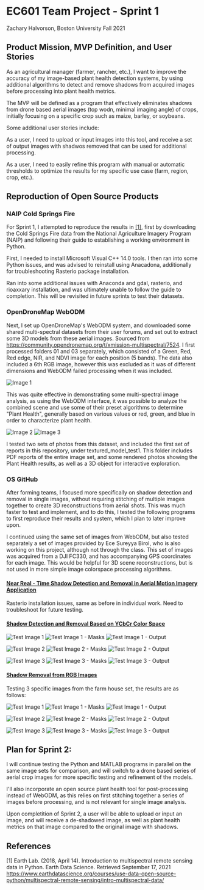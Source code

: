 # EC601 Team Project - Sprint 1
Zachary Halvorson, Boston University Fall 2021

## Product Mission, MVP Definition, and User Stories

As an agricultural manager (farmer, rancher, etc.), I want to improve the accuracy of my image-based plant health detection systems, by using additional algorithms to detect and remove shadows from acquired images before processing into plant health metrics.

The MVP will be defined as a program that effectively eliminates shadows from drone based aerial images (top wodn, minimal imaging angle) of crops, initially focusing on a specific crop such as maize, barley, or soybeans.

Some additional user stories include:

As a user, I need to upload or input images into this tool, and receive a set of output images with shadwos removed that can be used for additional processing.

As a user, I need to easily refine this program with manual or automatic thresholds to optimize the results for my specific use case (farm, region, crop, etc.).


## Reproduction of Open Source Products

### NAIP Cold Springs Fire

For Sprint 1, I attempted to reproduce the results in [[1]](#1), first by downloading the Cold Springs Fire data from the National Agriculture Imagery Program (NAIP) and following their guide to establishing a working environment in Python.

First, I needed to install Microsoft Visual C++ 14.0 tools. I then ran into some Python issues, and was advised to reinstall using Anacadona, additionally for troubleshooting Rasterio package installation.

Ran into some additional issues with Anaconda and gdal, rasterio, and rioaxxary installation, and was ultimately unable to follow the guide to completion. This will be revisited in future sprints to test their datasets.


### OpenDroneMap WebODM

Next, I set up OpenDroneMap's WebODM system, and downloaded some shared multi-spectral datasets from their user forums, and set out to extract some 3D models from these aerial images. Sourced from https://community.opendronemap.org/t/xmission-multispectral/7524. I first processed folders 01 and 03 separately, which consisted of a Green, Red, Red edge, NIR, and NDVI image for each position (5 bands). The data also included a 6th RGB image, however this was excluded as it was of different dimensions and WebODM failed processing when it was included.

![Image 1](https://github.com/halveez/ec601_a1_proj12/blob/main/Sprint1/textured_model_test1/original/XAG001_0037.JPG)

This was quite effective in demonstrating some multi-spectral image analysis, as using the WebODM interface, it was possible to analyze the combined scene and use some of their preset algorithms to determine "Plant Health", generally based on various values or red, green, and blue in order to characterize plant health.

![Image 2](https://github.com/halveez/ec601_a1_proj12/blob/main/Sprint1/textured_model_test1/capture1.PNG)
![Image 3](https://github.com/halveez/ec601_a1_proj12/blob/main/Sprint1/textured_model_test1/capture2.PNG)

I tested two sets of photos from this dataset, and included the first set of reports in this repository, under textured_model_test1. This folder includes PDF reports of the entire image set, and some rendered photos showing the Plant Health results, as well as a 3D object for interactive exploration.

### OS GitHub 

After forming teams, I focused more specifically on shadow detection and removal in single images, without requiring stitching of multiple images together to create 3D reconstructions from aerial shots. This was much faster to test and implement, and to do this, I tested the following programs to first reproduce their results and system, which I plan to later improve upon.

I continued using the same set of images from WebODM, but also tested separately a set of images provided by Ece Sureyya Birol, who is also working on this project, although not through the class. This set of images was acquired from a DJI FC330, and has accompanying GPS coordinates for each image. This would be helpful for 3D scene reconstructions, but is not used in more simple image colorspace processing algorithms.


#### [Near Real - Time Shadow Detection and Removal in Aerial Motion Imagery Application](https://github.com/ThomasWangWeiHong/Shadow-Detection-Algorithm-for-Aerial-and-Satellite-Images)


Rasterio installation issues, same as before in individual work. Need to troubleshoot for future testing.

#### [Shadow Detection and Removal Based on YCbCr Color Space](https://github.com/mykhailo-mostipan/shadow-removal)


![Test Image 1](https://github.com/halveez/ec601_a1_proj12/blob/main/Sprint1/program2/test1.JPG)
![Test Image 1 - Masks](https://github.com/halveez/ec601_a1_proj12/blob/main/Sprint1/program2/test1_mask.jpg)
![Test Image 1 - Output](https://github.com/halveez/ec601_a1_proj12/blob/main/Sprint1/program2/test1_output.jpg)


![Test Image 2](https://github.com/halveez/ec601_a1_proj12/blob/main/Sprint1/program2/test2.JPG)
![Test Image 2 - Masks](https://github.com/halveez/ec601_a1_proj12/blob/main/Sprint1/program2/test2_mask.jpg)
![Test Image 2 - Output](https://github.com/halveez/ec601_a1_proj12/blob/main/Sprint1/program2/test2_output.jpg)


![Test Image 3](https://github.com/halveez/ec601_a1_proj12/blob/main/Sprint1/program2/test3.JPG)
![Test Image 3 - Masks](https://github.com/halveez/ec601_a1_proj12/blob/main/Sprint1/program2/test3_mask.jpg)
![Test Image 3 - Output](https://github.com/halveez/ec601_a1_proj12/blob/main/Sprint1/program2/test3_output.jpg)



#### [Shadow Removal from RGB Images](https://github.com/jvalhondo/Shadow_Removal/blob/master/Shadow_Removal_VA_jvr.m)

Testing 3 specific images from the farm house set, the results are as follows:

![Test Image 1](https://github.com/halveez/ec601_a1_proj12/blob/main/Sprint1/program3/test1input.jpg)
![Test Image 1 - Masks](https://github.com/halveez/ec601_a1_proj12/blob/main/Sprint1/program3/test1mask.jpg)
![Test Image 1 - Output](https://github.com/halveez/ec601_a1_proj12/blob/main/Sprint1/program3/test1output.jpg)


![Test Image 2](https://github.com/halveez/ec601_a1_proj12/blob/main/Sprint1/program3/test2input.jpg)
![Test Image 2 - Masks](https://github.com/halveez/ec601_a1_proj12/blob/main/Sprint1/program3/test2mask.jpg)
![Test Image 2 - Output](https://github.com/halveez/ec601_a1_proj12/blob/main/Sprint1/program3/test2output.jpg)


![Test Image 3](https://github.com/halveez/ec601_a1_proj12/blob/main/Sprint1/program3/test3input.jpg)
![Test Image 3 - Masks](https://github.com/halveez/ec601_a1_proj12/blob/main/Sprint1/program3/test3mask.jpg)
![Test Image 3 - Output](https://github.com/halveez/ec601_a1_proj12/blob/main/Sprint1/program3/test3output.jpg)



## Plan for Sprint 2:

I will continue testing the Python and MATLAB programs in parallel on the same image sets for comparison, and will switch to a drone based series of aerial crop images for more specific testing and refinement of the models.

I'll also incorporate an open source plant health tool for post-processing instead of WebODM, as this relies on first stitching together a series of images before processing, and is not relevant for single image analysis.

Upon completition of Sprint 2, a user will be able to upload or input an image, and will receive a de-shadowed image, as well as plant health metrics on that image compared to the original image with shadows.


## References

<a id="1">[1]</a> 
Earth Lab. (2018, April 14). Introduction to multispectral remote sensing data in Python.
Earth Data Science. Retrieved September 17, 2021
https://www.earthdatascience.org/courses/use-data-open-source-python/multispectral-remote-sensing/intro-multispectral-data/
